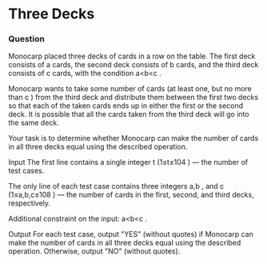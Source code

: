 # Three Decks 
### Question
Monocarp placed three decks of cards in a row on the table. The first deck consists of a
 cards, the second deck consists of b
 cards, and the third deck consists of c
 cards, with the condition a<b<c
.

Monocarp wants to take some number of cards (at least one, but no more than c
) from the third deck and distribute them between the first two decks so that each of the taken cards ends up in either the first or the second deck. It is possible that all the cards taken from the third deck will go into the same deck.

Your task is to determine whether Monocarp can make the number of cards in all three decks equal using the described operation.

Input
The first line contains a single integer t
 (1≤t≤104
) — the number of test cases.

The only line of each test case contains three integers a,b
, and c
 (1≤a,b,c≤108
) — the number of cards in the first, second, and third decks, respectively.

Additional constraint on the input: a<b<c
.

Output
For each test case, output "YES" (without quotes) if Monocarp can make the number of cards in all three decks equal using the described operation. Otherwise, output "NO" (without quotes).